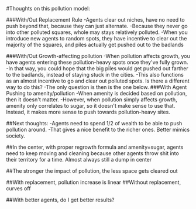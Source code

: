 #Thoughts on this pollution model:

###With/Out Replacement Rule
    -Agents clear out niches, have no need to push beyond that, because they can just alternate.
    -Because they never go into other polluted squares, whole may stays relatively polluted.
    -When you introduce new agents to random spots, they have incentive to clear out the majority of the squares, and piles actually get pushed out to the badlands

###With/Out Growth-affecting pollution
    -When pollution affects growth, you have agents entering these pollution-heavy spots once they've fully grown.
    -In that way, you could hope that the big piles would get pushed out farther to the badlands, instead of staying stuck in the cities.
    -This also functions as an almost incentive to go and clear out polluted spots. Is there a different way to do this?
    -The only question is then is the one below.
###With Agent Pushing to amenity/pollution
    -When amenity is decided based on pollution, then it doesn't matter.
    -However, when pollution simply affects growth, amenity only correlates to sugar, so it doesn't make sense to use that. Instead, it makes more sense to push towards pollution-heavy sites.

##Next thoughts:
    -Agents need to spend 1/2 of wealth to be able to push pollution around.
    -That gives a nice benefit to the richer ones. Better mimics society.

##In the center, with proper regrowth formula and amenity=sugar, agents need to keep moving and cleaning because other agents throw shit into their territory for a time. Almost always still a dump in center

##The stronger the impact of pollution, the less space gets cleared out

##With replacement, pollution increase is linear
##Without replacement, curves off

##With better agents, do I get better results?